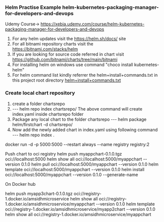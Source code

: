 ### Helm Practise Example helm-kubernetes-packaging-manager-for-developers-and-devops

Udemy Course-> https://xebia.udemy.com/course/helm-kubernetes-packaging-manager-for-developers-and-devops

1. For any helm updates visit the https://helm.sh/docs/ site
2. For all bitnami repository charts visit the https://bitnami.com/stacks/helm
3. If you are looking for source code referred in chart visit https://github.com/bitnami/charts/tree/main/bitnami
4. For installing helm on windows use command "choco install kubernetes-helm"
5. For helm command list kindly referrer the helm+install+commands.txt in this project root directory
   [helm+install+commands.txt](helm%2Binstall%2Bcommands.txt)


### Create local chart repository
1) create a folder chartsrepo
2) --- helm repo index chartsrepo/
The above command will create index.yaml inside chartsrepo folder
3) Package any local chart to the folder chartsrepo
   --- helm package helm/firstchart -d chartsrepo/
4) Now add the newly added chart in index.yaml using following command
   --- helm repo index .


docker run -d -p 5000:5000 --restart always --name registry registry:2

Push chart to oci registry
helm push myappchart-0.1.0.tgz oci://localhost:5000
helm show all oci://localhost:5000/myappchart --version 0.1.0
helm pull oci://localhost:5000/myappchart --version 0.1.0
helm template oci://localhost:5000/myappchart --version 0.1.0
helm install oci://localhost:5000/myappchart --version 0.1.0 --generate-name

On Docker hub

helm push myapp3chart-0.1.0.tgz oci://registry-1.docker.io/amsidhmicroservice
helm show all oci://registry-1.docker.io/amsidhmicroservice/myappchart --version 0.1.0
helm template oci://registry-1.docker.io/amsidhmicroservice/myapp2chart --version 0.1.0
helm show all oci://registry-1.docker.io/amsidhmicroservice/myappchart
